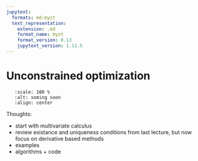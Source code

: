 ```yaml
---
jupytext:
  formats: md:myst
  text_representation:
    extension: .md
    format_name: myst
    format_version: 0.13
    jupytext_version: 1.11.5
---
```


# Unconstrained optimization

```{image} _static/img/coming_soon.png
   :scale: 100 %
   :alt: soming soon
   :align: center
```


Thoughts:
- start with multivariate calculus
- review existance and uniqueness conditions from last lecture, but now focus on derivative based methods
- examples
- algorithms + code


